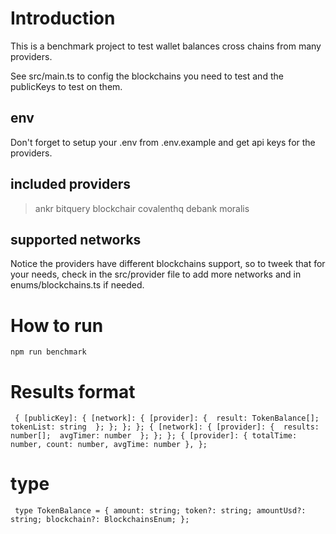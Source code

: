 # Introduction

This is a benchmark project to test wallet balances cross chains from many providers.

See src/main.ts to config the blockchains you need to test and the publicKeys to test on them.

## env

Don't forget to setup your .env from .env.example and get api keys for the providers.

## included providers

> ankr
> bitquery
> blockchair
> covalenthq
> debank
> moralis

## supported networks

Notice the providers have different blockchains support, so to tweek that for your needs, check in the src/provider file to add more networks and in enums/blockchains.ts if needed.

# How to run

`npm run benchmark`

# Results format

`
{
    [publicKey]: {
        [network]: {
            [provider]: { 
                result: TokenBalance[]; 
                tokenList: string 
            };
        };
    };
};
{
    [network]: {
        [provider]: { 
            results: number[]; 
            avgTimer: number 
        };
    };
};
{
    [provider]: {
        totalTime: number,
        count: number,
        avgTime: number
    },
};`

# type

`
type TokenBalance = {
    amount: string;
    token?: string;
    amountUsd?: string;
    blockchain?: BlockchainsEnum;
};`